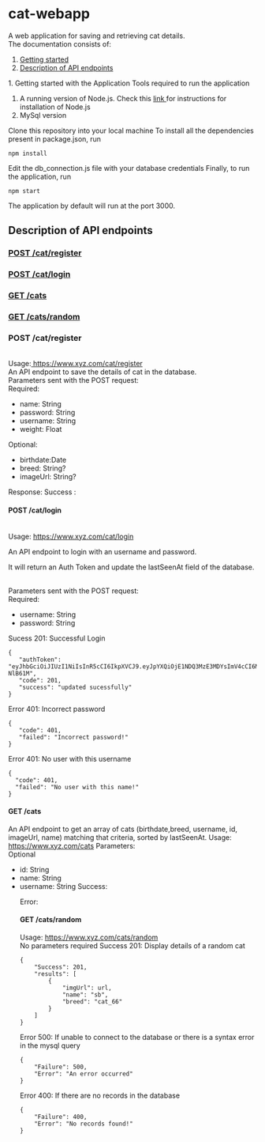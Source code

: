 # cat-webapp
A web application for saving and retrieving cat details.
<br>
The documentation consists of:
<html>
<ol>
 <li> <a href="#point_1">Getting started</a>
 <li> <a href="#point_2">Description of API endpoints</a>
</ol>

<p id="point_1"> 1. Getting started with the Application
 Tools required to run the application
       <ol>
       <li> A running version of Node.js. Check this <a href = "https://nodejs.org/en/download/package-manager/"> link </a> for instructions for installation of Node.js
       <li>MySql version
   </ol>
                                                                                                               
 Clone this repository into your local machine
 To install all the dependencies present in package.json, run
 ```
 npm install
 ```
 Edit the db_connection.js file with your database credentials
 Finally, to run the application, run
 
 ```
 npm start
 ```
 The application by default will run at the port 3000.

<p id="point_2"><h2> Description of API endpoints </h2> </p>
 <a href = "#api_1"><h3> POST /cat/register </h3> </a>
 <a href = "#api_2"><h3> POST /cat/login </h3> </a>
 <a href = "#api_3"><h3> GET /cats </h3> </a>
 <a href = "#api_4"><h3> GET /cats/random </h3> </a>

<p id="api_1">  <h3> POST /cat/register </h3> </p>
<br>Usage:<a href="#"> https://www.xyz.com/cat/register </a>
<br>
An API endpoint to save the details of cat in the database.
<br>Parameters sent with the POST request:
<br>Required:
<ul>
 <li>name: String
 <li>password: String
 <li>username: String
 <li>weight: Float
 </ul>

 Optional:
  <ul>
 <li> birthdate:Date
 <li>breed: String?
 <li> imageUrl: String?
 </ul>
Response:
Success :

</p>

<p id ="api_2"> <h4> POST /cat/login </h3>
<br>Usage: <a href="#"> https://www.xyz.com/cat/login</a>
<br>
<p>An API endpoint to login with an username and password.</p>
<p>It will return an Auth Token and update the lastSeenAt field of the database.</p>
<br>
Parameters sent with the POST request:
<br>
Required:
<br>
<ul>
 <li> username: String
 <li> password: String
 </ul>
 
 Sucess 201: Successful Login 
 ```
 {
    "authToken": "eyJhbGciOiJIUzI1NiIsInR5cCI6IkpXVCJ9.eyJpYXQiOjE1NDQ3MzE3MDYsImV4cCI6MTU0NDgxODEwNn0.VwFW8T8FE7JAXLU_nT9gZ2xOh1L7NKFUqaw4-NlB61M",
    "code": 201,
    "success": "updated sucessfully"
}
 ```
 Error 401: Incorrect password
 ```
 {
    "code": 401,
    "failed": "Incorrect password!"
}
 ```
 Error 401: No user with this username 
  ```
 {
    "code": 401,
    "failed": "No user with this name!"
}
 ```
<p id ="api_3"> <h4> GET /cats </h4>
An API endpoint to get an array of cats (birthdate,breed, username, id, imageUrl, name) matching that criteria, sorted by lastSeenAt.
Usage: <a href="#"> https://www.xyz.com/cats</a>
Parameters:
<br> Optional
<ul>
<li> id: String
<li> name: String
<li> username: String
Success:
 
Error:
 
</p>

<p id ="api_4"><h4> GET /cats/random </h4>
Usage: <a href="#"> https://www.xyz.com/cats/random </a>
<br>No parameters required
Success 201: Display details of a random cat

```
{
    "Success": 201,
    "results": [
        {
            "imgUrl": url,
            "name": "sb",
            "breed": "cat_66"
        }
    ]
}

```

Error 500: If unable to connect to the database or there is a syntax error in the mysql query
```
{
    "Failure": 500,
    "Error": "An error occurred"
}
```
Error 400: If there are no records in the database
```
{
    "Failure": 400,
    "Error": "No records found!"
}

```
</p>
